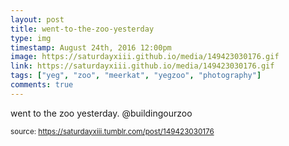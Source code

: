 ```yaml
---
layout: post
title: went-to-the-zoo-yesterday
type: img
timestamp: August 24th, 2016 12:00pm
image: https://saturdayxiii.github.io/media/149423030176.gif
link: https://saturdayxiii.github.io/media/149423030176.gif
tags: ["yeg", "zoo", "meerkat", "yegzoo", "photography"]
comments: true
---
```


went to the zoo yesterday. @buildingourzoo
 
  
<small>source: https://saturdayxiii.tumblr.com/post/149423030176</small>